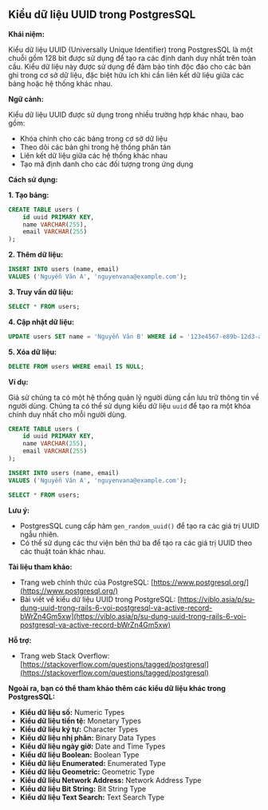 ## Kiểu dữ liệu UUID trong PostgresSQL

**Khái niệm:**

Kiểu dữ liệu UUID (Universally Unique Identifier) trong PostgresSQL là một chuỗi gồm 128 bit được sử dụng để tạo ra các định danh duy nhất trên toàn cầu. Kiểu dữ liệu này được sử dụng để đảm bảo tính độc đáo cho các bản ghi trong cơ sở dữ liệu, đặc biệt hữu ích khi cần liên kết dữ liệu giữa các bảng hoặc hệ thống khác nhau.

**Ngữ cảnh:**

Kiểu dữ liệu UUID được sử dụng trong nhiều trường hợp khác nhau, bao gồm:

- Khóa chính cho các bảng trong cơ sở dữ liệu
- Theo dõi các bản ghi trong hệ thống phân tán
- Liên kết dữ liệu giữa các hệ thống khác nhau
- Tạo mã định danh cho các đối tượng trong ứng dụng

**Cách sử dụng:**

**1. Tạo bảng:**

```sql
CREATE TABLE users (
    id uuid PRIMARY KEY,
    name VARCHAR(255),
    email VARCHAR(255)
);
```

**2. Thêm dữ liệu:**

```sql
INSERT INTO users (name, email)
VALUES ('Nguyễn Văn A', 'nguyenvana@example.com');
```

**3. Truy vấn dữ liệu:**

```sql
SELECT * FROM users;
```

**4. Cập nhật dữ liệu:**

```sql
UPDATE users SET name = 'Nguyễn Văn B' WHERE id = '123e4567-e89b-12d3-a456-426655440000';
```

**5. Xóa dữ liệu:**

```sql
DELETE FROM users WHERE email IS NULL;
```

**Ví dụ:**

Giả sử chúng ta có một hệ thống quản lý người dùng cần lưu trữ thông tin về người dùng. Chúng ta có thể sử dụng kiểu dữ liệu `uuid` để tạo ra một khóa chính duy nhất cho mỗi người dùng.

```sql
CREATE TABLE users (
    id uuid PRIMARY KEY,
    name VARCHAR(255),
    email VARCHAR(255)
);

INSERT INTO users (name, email)
VALUES ('Nguyễn Văn A', 'nguyenvana@example.com');

SELECT * FROM users;
```

**Lưu ý:**

- PostgresSQL cung cấp hàm `gen_random_uuid()` để tạo ra các giá trị UUID ngẫu nhiên.
- Có thể sử dụng các thư viện bên thứ ba để tạo ra các giá trị UUID theo các thuật toán khác nhau.

**Tài liệu tham khảo:**

- Trang web chính thức của PostgreSQL: [https://www.postgresql.org/](https://www.postgresql.org/)
- Bài viết về kiểu dữ liệu UUID trong PostgreSQL: [https://viblo.asia/p/su-dung-uuid-trong-rails-6-voi-postgresql-va-active-record-bWrZn4Gm5xw](https://viblo.asia/p/su-dung-uuid-trong-rails-6-voi-postgresql-va-active-record-bWrZn4Gm5xw)

**Hỗ trợ:**

- Trang web Stack Overflow: [https://stackoverflow.com/questions/tagged/postgresql](https://stackoverflow.com/questions/tagged/postgresql)

**Ngoài ra, bạn có thể tham khảo thêm các kiểu dữ liệu khác trong PostgresSQL:**

- **Kiểu dữ liệu số:** Numeric Types
- **Kiểu dữ liệu tiền tệ:** Monetary Types
- **Kiểu dữ liệu ký tự:** Character Types
- **Kiểu dữ liệu nhị phân:** Binary Data Types
- **Kiểu dữ liệu ngày giờ:** Date and Time Types
- **Kiểu dữ liệu Boolean:** Boolean Type
- **Kiểu dữ liệu Enumerated:** Enumerated Type
- **Kiểu dữ liệu Geometric:** Geometric Type
- **Kiểu dữ liệu Network Address:** Network Address Type
- **Kiểu dữ liệu Bit String:** Bit String Type
- **Kiểu dữ liệu Text Search:** Text Search Type
